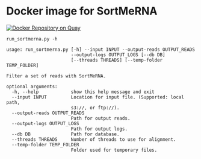 # Docker image for SortMeRNA

[![Docker Repository on Quay](https://quay.io/repository/fhcrc-microbiome/sortmerna/status "Docker Repository on Quay")](https://quay.io/repository/fhcrc-microbiome/sortmerna)


```
run_sortmerna.py -h

usage: run_sortmerna.py [-h] --input INPUT --output-reads OUTPUT_READS
                        --output-logs OUTPUT_LOGS [--db DB]
                        [--threads THREADS] [--temp-folder TEMP_FOLDER]

Filter a set of reads with SortMeRNA.

optional arguments:
  -h, --help            show this help message and exit
  --input INPUT         Location for input file. (Supported: local path,
                        s3://, or ftp://).
  --output-reads OUTPUT_READS
                        Path for output reads.
  --output-logs OUTPUT_LOGS
                        Path for output logs.
  --db DB               Path for database.
  --threads THREADS     Number of threads to use for alignment.
  --temp-folder TEMP_FOLDER
                        Folder used for temporary files.
```
